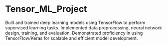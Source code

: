 # Tensor_ML_Project
Built and trained deep learning models using TensorFlow to perform supervised learning tasks. Implemented data preprocessing, neural network design, training, and evaluation. Demonstrated proficiency in using TensorFlow/Keras for scalable and efficient model development.
